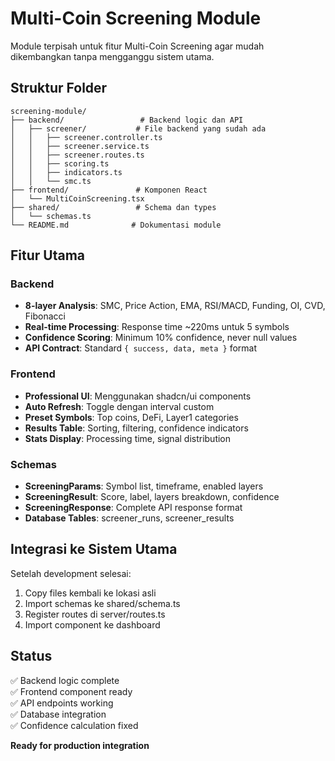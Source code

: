 # Multi-Coin Screening Module

Module terpisah untuk fitur Multi-Coin Screening agar mudah dikembangkan tanpa mengganggu sistem utama.

## Struktur Folder

```
screening-module/
├── backend/                 # Backend logic dan API
│   ├── screener/           # File backend yang sudah ada
│   │   ├── screener.controller.ts
│   │   ├── screener.service.ts  
│   │   ├── screener.routes.ts
│   │   ├── scoring.ts
│   │   ├── indicators.ts
│   │   └── smc.ts
├── frontend/               # Komponen React
│   └── MultiCoinScreening.tsx
├── shared/                 # Schema dan types
│   └── schemas.ts
└── README.md              # Dokumentasi module
```

## Fitur Utama

### Backend
- **8-layer Analysis**: SMC, Price Action, EMA, RSI/MACD, Funding, OI, CVD, Fibonacci
- **Real-time Processing**: Response time ~220ms untuk 5 symbols
- **Confidence Scoring**: Minimum 10% confidence, never null values
- **API Contract**: Standard `{ success, data, meta }` format

### Frontend
- **Professional UI**: Menggunakan shadcn/ui components
- **Auto Refresh**: Toggle dengan interval custom
- **Preset Symbols**: Top coins, DeFi, Layer1 categories
- **Results Table**: Sorting, filtering, confidence indicators
- **Stats Display**: Processing time, signal distribution

### Schemas
- **ScreeningParams**: Symbol list, timeframe, enabled layers
- **ScreeningResult**: Score, label, layers breakdown, confidence
- **ScreeningResponse**: Complete API response format
- **Database Tables**: screener_runs, screener_results

## Integrasi ke Sistem Utama

Setelah development selesai:

1. Copy files kembali ke lokasi asli
2. Import schemas ke shared/schema.ts
3. Register routes di server/routes.ts
4. Import component ke dashboard

## Status

✅ Backend logic complete  
✅ Frontend component ready  
✅ API endpoints working  
✅ Database integration  
✅ Confidence calculation fixed  

**Ready for production integration**